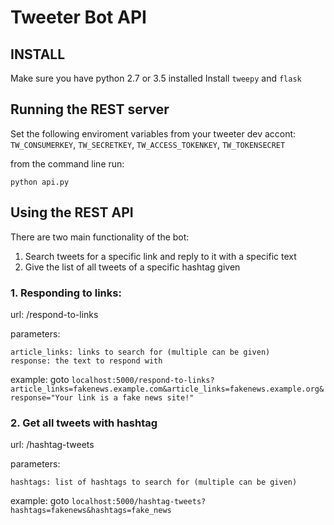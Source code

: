# Tweeter Bot API
## INSTALL

Make sure you have python 2.7 or 3.5 installed
Install `tweepy` and `flask`


## Running the REST server

Set the following enviroment variables from your tweeter dev accont:
`TW_CONSUMERKEY`, `TW_SECRETKEY`, `TW_ACCESS_TOKENKEY`, `TW_TOKENSECRET`

from the command line run:
```
python api.py
```


## Using the REST API

There are two main functionality of the bot:
1. Search tweets for a specific link and reply to it with a specific text
2. Give the list of all tweets of a specific hashtag given


### 1. Responding to links:
url: /respond-to-links

parameters:

    article_links: links to search for (multiple can be given)
    response: the text to respond with
    
example: goto `localhost:5000/respond-to-links?article_links=fakenews.example.com&article_links=fakenews.example.org&response="Your link is a fake news site!"`

### 2. Get all tweets with hashtag
url: /hashtag-tweets

parameters:

    hashtags: list of hashtags to search for (multiple can be given)
    
example: goto `localhost:5000/hashtag-tweets?hashtags=fakenews&hashtags=fake_news`
